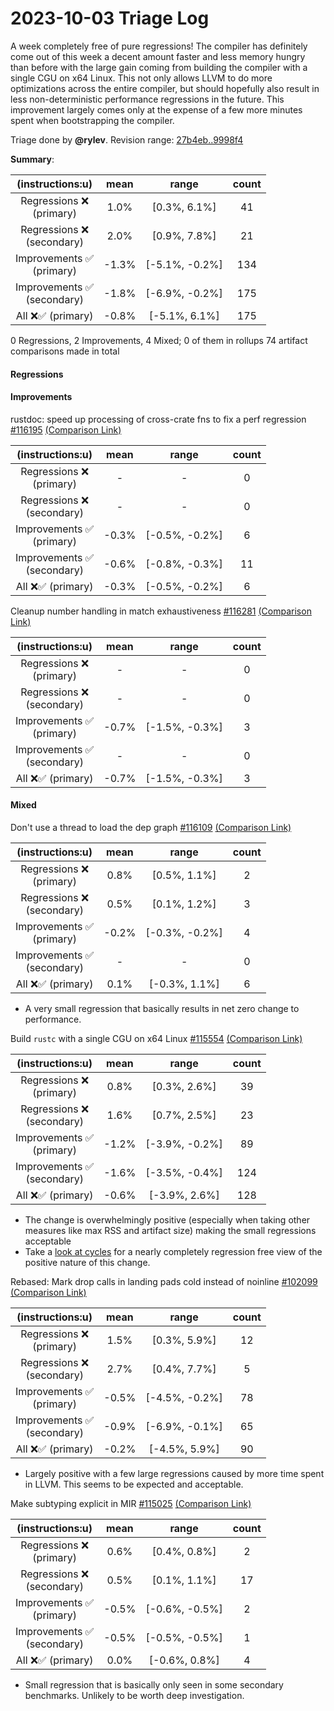 # 2023-10-03 Triage Log

A week completely free of pure regressions! The compiler has definitely come out of this week a decent amount faster and less memory hungry than before with the large gain coming from building the compiler with a single CGU on x64 Linux. This not only allows LLVM to do more optimizations across the entire compiler, but should hopefully also result in less non-deterministic performance regressions in the future. This improvement largely comes only at the expense of a few more minutes spent when bootstrapping the compiler.

Triage done by **@rylev**.
Revision range: [27b4eb..9998f4](https://perf.rust-lang.org/?start=27b4eb96d13106332d511be2ea6d0c008a57aa6e&end=9998f4add08c3d09c82e00975cf3a293b30160ec&absolute=false&stat=instructions%3Au)

**Summary**:

| (instructions:u)                   | mean  | range          | count |
|:----------------------------------:|:-----:|:--------------:|:-----:|
| Regressions ❌ <br /> (primary)    | 1.0%  | [0.3%, 6.1%]   | 41    |
| Regressions ❌ <br /> (secondary)  | 2.0%  | [0.9%, 7.8%]   | 21    |
| Improvements ✅ <br /> (primary)   | -1.3% | [-5.1%, -0.2%] | 134   |
| Improvements ✅ <br /> (secondary) | -1.8% | [-6.9%, -0.2%] | 175   |
| All ❌✅ (primary)                 | -0.8% | [-5.1%, 6.1%]  | 175   |


0 Regressions, 2 Improvements, 4 Mixed; 0 of them in rollups
74 artifact comparisons made in total

#### Regressions


#### Improvements

rustdoc: speed up processing of cross-crate fns to fix a perf regression [#116195](https://github.com/rust-lang/rust/pull/116195) [(Comparison Link)](https://perf.rust-lang.org/compare.html?start=177091258c039398d30137b52e1c575a98aa7597&end=5282e5e120128ba589728ee4bcb4f18511ba9fb0&stat=instructions:u)

| (instructions:u)                   | mean  | range          | count |
|:----------------------------------:|:-----:|:--------------:|:-----:|
| Regressions ❌ <br /> (primary)    | -     | -              | 0     |
| Regressions ❌ <br /> (secondary)  | -     | -              | 0     |
| Improvements ✅ <br /> (primary)   | -0.3% | [-0.5%, -0.2%] | 6     |
| Improvements ✅ <br /> (secondary) | -0.6% | [-0.8%, -0.3%] | 11    |
| All ❌✅ (primary)                 | -0.3% | [-0.5%, -0.2%] | 6     |


Cleanup number handling in match exhaustiveness [#116281](https://github.com/rust-lang/rust/pull/116281) [(Comparison Link)](https://perf.rust-lang.org/compare.html?start=51ddc7467978e265d2004d58980580293734ca93&end=e0d7ed1f453fb54578cc96dfea859b0e7be15016&stat=instructions:u)

| (instructions:u)                   | mean  | range          | count |
|:----------------------------------:|:-----:|:--------------:|:-----:|
| Regressions ❌ <br /> (primary)    | -     | -              | 0     |
| Regressions ❌ <br /> (secondary)  | -     | -              | 0     |
| Improvements ✅ <br /> (primary)   | -0.7% | [-1.5%, -0.3%] | 3     |
| Improvements ✅ <br /> (secondary) | -     | -              | 0     |
| All ❌✅ (primary)                 | -0.7% | [-1.5%, -0.3%] | 3     |


#### Mixed

Don't use a thread to load the dep graph [#116109](https://github.com/rust-lang/rust/pull/116109) [(Comparison Link)](https://perf.rust-lang.org/compare.html?start=d23062b5be6bbf5be15226c7f497c89cf7d3d6e1&end=8bf0dec101dc458a411401a826994006abd2f022&stat=instructions:u)

| (instructions:u)                   | mean  | range          | count |
|:----------------------------------:|:-----:|:--------------:|:-----:|
| Regressions ❌ <br /> (primary)    | 0.8%  | [0.5%, 1.1%]   | 2     |
| Regressions ❌ <br /> (secondary)  | 0.5%  | [0.1%, 1.2%]   | 3     |
| Improvements ✅ <br /> (primary)   | -0.2% | [-0.3%, -0.2%] | 4     |
| Improvements ✅ <br /> (secondary) | -     | -              | 0     |
| All ❌✅ (primary)                 | 0.1%  | [-0.3%, 1.1%]  | 6     |
- A very small regression that basically results in net zero change to performance.


Build `rustc` with a single CGU on x64 Linux [#115554](https://github.com/rust-lang/rust/pull/115554) [(Comparison Link)](https://perf.rust-lang.org/compare.html?start=c16823d757b376f90c5f5cbd542ce83235befbc4&end=871407a0341262d2a86703ca43b449d35fa5f236&stat=instructions:u)

| (instructions:u)                   | mean  | range          | count |
|:----------------------------------:|:-----:|:--------------:|:-----:|
| Regressions ❌ <br /> (primary)    | 0.8%  | [0.3%, 2.6%]   | 39    |
| Regressions ❌ <br /> (secondary)  | 1.6%  | [0.7%, 2.5%]   | 23    |
| Improvements ✅ <br /> (primary)   | -1.2% | [-3.9%, -0.2%] | 89    |
| Improvements ✅ <br /> (secondary) | -1.6% | [-3.5%, -0.4%] | 124   |
| All ❌✅ (primary)                 | -0.6% | [-3.9%, 2.6%]  | 128   |
- The change is overwhelmingly positive (especially when taking other measures like max RSS and artifact size) making the small regressions acceptable
- Take a [look at cycles](https://perf.rust-lang.org/compare.html?start=c16823d757b376f90c5f5cbd542ce83235befbc4&end=871407a0341262d2a86703ca43b449d35fa5f236&stat=cycles%3Au) for a nearly completely regression free view of the positive nature of this change.


Rebased: Mark drop calls in landing pads cold instead of noinline [#102099](https://github.com/rust-lang/rust/pull/102099) [(Comparison Link)](https://perf.rust-lang.org/compare.html?start=5333b878c8bc1c4267a67ea3682663629e47541a&end=2e5a9dd6c9eaa42f0684b4b760bd68fc27cbe51b&stat=instructions:u)

| (instructions:u)                   | mean  | range          | count |
|:----------------------------------:|:-----:|:--------------:|:-----:|
| Regressions ❌ <br /> (primary)    | 1.5%  | [0.3%, 5.9%]   | 12    |
| Regressions ❌ <br /> (secondary)  | 2.7%  | [0.4%, 7.7%]   | 5     |
| Improvements ✅ <br /> (primary)   | -0.5% | [-4.5%, -0.2%] | 78    |
| Improvements ✅ <br /> (secondary) | -0.9% | [-6.9%, -0.1%] | 65    |
| All ❌✅ (primary)                 | -0.2% | [-4.5%, 5.9%]  | 90    |
- Largely positive with a few large regressions caused by more time spent in LLVM. This seems to be expected and acceptable.


Make subtyping explicit in MIR [#115025](https://github.com/rust-lang/rust/pull/115025) [(Comparison Link)](https://perf.rust-lang.org/compare.html?start=9998f4add08c3d09c82e00975cf3a293b30160ec&end=eb0f3ed59c6508a37c6598bc9762987f053993a7&stat=instructions:u)

| (instructions:u)                   | mean  | range          | count |
|:----------------------------------:|:-----:|:--------------:|:-----:|
| Regressions ❌ <br /> (primary)    | 0.6%  | [0.4%, 0.8%]   | 2     |
| Regressions ❌ <br /> (secondary)  | 0.5%  | [0.1%, 1.1%]   | 17    |
| Improvements ✅ <br /> (primary)   | -0.5% | [-0.6%, -0.5%] | 2     |
| Improvements ✅ <br /> (secondary) | -0.5% | [-0.5%, -0.5%] | 1     |
| All ❌✅ (primary)                 | 0.0%  | [-0.6%, 0.8%]  | 4     |
- Small regression that is basically only seen in some secondary benchmarks. Unlikely to be worth deep investigation.

